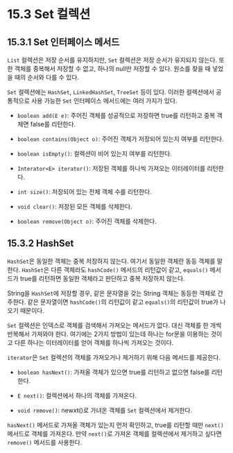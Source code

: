 # 15.3 Set 컬렉션

## 15.3.1 Set 인터페이스 메서드

`List` 컬렉션은 저장 순서를 유지하지만, `Set` 컬렉션은 저장 순서가 유지되지 않는다. 또한 객체를 중복해서 저장할 수 없고, 하나의 null만 저장할 수 있다. 원소를 찾을 때 넣었을 때의 순서와 다를 수 있다.

`Set` 컬렉션에는 `HashSet`, `LinkedHashSet`, `TreeSet` 등이 있다. 이러한 컬렉션에서 공통적으로 사용 가능한 `Set` 인터페이스 메서드에는 여러 가지가 있다.

- `boolean add(E e)`: 주어진 객체를 성공적으로 저장하면 true를 리턴하고 중복 객체면 false를 리턴한다.

- `boolean contains(Object o)`: 주어진 객체가 저장되어 있는지 여부를 리턴한다.

- `boolean isEmpty()`: 컬렉션이 비어 있는지 여부를 리턴한다.

- `Interator<E> iterator()`: 저장된 객체를 하나씩 가져오는 이터레이터를 리턴한다.

- `int size()`: 저장되어 있는 전체 객체 수를 리턴한다.

- `void clear()`: 저장된 모든 객체를 삭제한다.

- `boolean remove(Object o)`: 주어진 객체를 삭제한다.

## 15.3.2 HashSet

`HashSet`은 동일한 객체는 중복 저장하지 않는다. 여기서 동일한 객체란 동등 객체를 말한다. `HashSet`은 다른 객체라도 `hashCode()` 메서드의 리턴값이 같고, `equals()` 메서드가 true를 리턴하면 동일한 객체라고 판단하고 중복 저장하지 않는다.

String을 `HashSet`에 저장할 경우, 같은 문자열을 갖는 String 객체는 동등한 객체로 간주한다. 같은 문자열이면 `hashCode()`의 리턴값이 같고 `equals()`의 리턴값이 true가 나오기 때문이다.

`Set` 컬렉션은 인덱스로 객체를 검색해서 가져오는 메서드가 없다. 대신 객체를 한 개씩 반복해서 가져와야 한다. 여기에는 2가지 방법이 있는데 하나는 for문을 이용하는 것이고 다른 하나는 이터레이터를 얻어 객체를 하나씩 가져오는 것이다.

`iterator`은 `Set` 컬렉션의 객체를 가져오거나 제거하기 위해 다음 메서드를 제공한다.

- `boolean hasNext()`: 가져올 객체가 있으면 true를 리턴하고 없으면 false를 리턴한다.

- `E next()`: 컬렉션에서 하나의 객체를 가져온다.

- `void remove()`: newxt()로 가녀온 객체를 `Set` 컬렉션에서 제거한다.

`hasNext()` 메서드로 가져올 객체가 있는지 먼저 확인하고, true를 리턴할 때만 `next()` 메서드로 객체를 가져온다. 만약 `next()`로 가져온 객체를 컬렉션에서 제거하고 싶다면 `remove()` 메서드를 사용한다.
